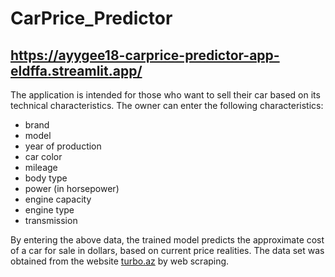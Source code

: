 # CarPrice_Predictor

## https://ayygee18-carprice-predictor-app-eldffa.streamlit.app/

The application is intended for those who want to sell their car based on its technical characteristics. The owner can enter the following characteristics:
- brand
- model
- year of production
- car color
- mileage
- body type
- power (in horsepower)
- engine capacity
- engine type
- transmission

By entering the above data, the trained model predicts the approximate cost of a car for sale in dollars, based on current price realities.
The data set was obtained from the website [turbo.az](https://turbo.az/) by web scraping.
